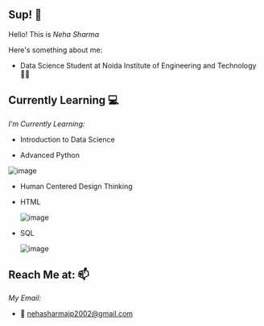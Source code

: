 <h2>Sup! 👋</h2>

Hello!
This is _Neha Sharma_

Here's something about me:
- Data Science Student at Noida Institute of Engineering and Technology👩‍🎓

<h2>Currently Learning 💻</h2>

_I’m Currently Learning:_

- Introduction to Data Science

- Advanced Python

![image](https://user-images.githubusercontent.com/110185548/181935889-94ebe857-cc01-4653-9928-4365d70ac852.png)

- Human Centered Design Thinking

- HTML

    ![image](https://user-images.githubusercontent.com/110185548/181936025-277d736b-20ee-429b-85b5-51610fd333e0.png)

- SQL
  
  ![image](https://user-images.githubusercontent.com/110185548/181935993-04a03343-e3c3-4dae-8023-249987848ffe.png)


<h2>Reach Me at: 📫</h2>

_My Email:_
- 📩 <a href="mailto:nehasharmajp2002@gmail.com">nehasharmajp2002@gmail.com</a>

